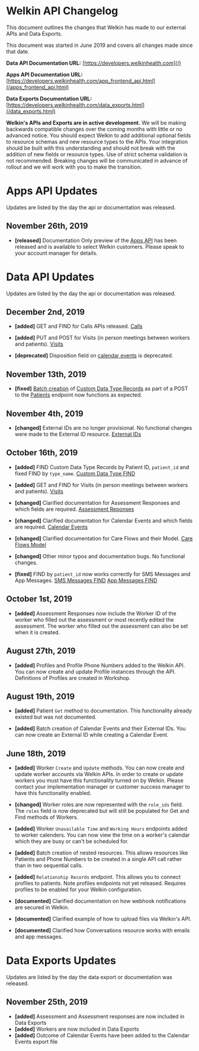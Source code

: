 # Welkin API Changelog

This document outlines the changes that Welkin has made to our external APIs and Data Exports.

This document was started in June 2019 and covers all changes made since that date.

**Data API Documentation URL:** [https://developers.welkinhealth.com](/)

**Apps API Documentation URL:** [https://developers.welkinhealth.com/app_frontend_api.html](/apps_frontend_api.html)

**Data Exports Documentation URL:** [https://developers.welkinhealth.com/data_exports.html](/data_exports.html)

**Welkin's APIs and Exports are in active development.** We will be making backwards compatible changes over the coming months with little or no advanced notice. You should expect Welkin to add additional optional fields to resource schemas and new resource types to the APIs. Your integration should be built with this understanding and should not break with the addition of new fields or resource types. Use of strict schema validation is not recommended. Breaking changes will be communicated in advance of rollout and we will work with you to make the transition.

# Apps API Updates
Updates are listed by the day the api or documentation was released.

## November 26th, 2019
* **[released]** Documentation Only preview of the [Apps API](/apps_frontend_api.html) has been released and is available to select Welkin customers. Please speak to your account manager for details.

# Data API Updates
Updates are listed by the day the api or documentation was released.

## December 2nd, 2019
* **[added]** GET and FIND for Calls APIs released. [Calls](/#calls)

* **[added]** PUT and POST for Visits (in person meetings between workers and patients). [Visits](/#visits)
* **[deprecated]** Disposition field on [calendar events](#calendar_events) is deprecated.

## November 13th, 2019
* **[fixed]** [Batch creation](/#batch-creation-of-resources) of [Custom Data Type Records](/#custom-data-type-records) as part of a POST to the [Patients](/#patients) endpoint now functions as expected.

## November 4th, 2019
* **[changed]** External IDs are no longer provisional. No functional changes were made to the External ID resource. [External IDs](/#external-ids)

## October 16th, 2019
* **[added]** FIND Custom Data Type Records by Patient ID, `patient_id` and fixed FIND by `type_name`. [Custom Data Type FIND](/#custom-data-type-records-find)

* **[added]** GET and FIND for Visits (in person meetings between workers and patients). [Visits](/#visits)
* **[changed]** Clarified documentation for Assessment Responses and which fields are required. [Assessment Reponses](/#assessment-responses)
* **[changed]** Clarified documentation for Calendar Events and which fields are required. [Calendar Events](/#calendar-events)
* **[changed]** Clarified documentation for Care Flows and their Model. [Care Flows Model](/#care-flows-model-care_flow)
* **[changed]** Other minor typos and documentation bugs. No functional changes.
* **[fixed]** FIND by `patient_id` now works correctly for SMS Messages and App Messages. [SMS Messages FIND](/#sms-messages-find) [App Messages FIND](/#app-messages-find)

## October 1st, 2019
* **[added]** Assessment Responses now include the Worker ID of the worker who filled out the assessment or most recently edited the assessment. The worker who filled out the assessment can also be set when it is created.

## August 27th, 2019
* **[added]** Profiles and Profile Phone Numbers added to the Welkin API. You can now create and update Profile instances through the API. Definitions of Profiles are created in Workshop.

## August 19th, 2019
* **[added]** Patient `Get` method to documentation. This functionality already existed but was not documented.

* **[added]** Batch creation of Calendar Events and their External IDs. You can now create an External ID while creating a Calendar Event.

## June 18th, 2019
* **[added]** Worker `Create` and `Update` methods. You can now create and update worker accounts via Welkin APIs. In order to create or update workers you must have this functionality turned on by Welkin. Please contact your implementation manager or customer success manager to have this functionality enabled.

* **[changed]** Worker roles are now represented with the `role_ids` field. The `roles` field is now deprecated but will still be populated for Get and Find methods of Workers.
* **[added]** Worker `Unavailable Time` and `Working Hours` endpoints added to worker calenders. You can now view the time on a worker's calendar which they are busy or can't be scheduled for.
* **[added]** Batch creation of nested resources. This allows resources like Patients and Phone Numbers to be created in a single API call rather than in two sequential calls.
* **[added]** `Relationship Records` endpoint. This allows you to connect profiles to patients. Note profiles endpoints not yet released. Requires profiles to be enabled for your Welkin configuration.
* **[documented]** Clarified documentation on how webhook notifications are secured in Welkin.
* **[documented]** Clarified example of how to upload files via Welkin's API.
* **[documented]** Clarified how Conversations resource works with emails and app messages.


# Data Exports Updates
Updates are listed by the day the data export or documentation was released.

## November 25th, 2019
* **[added]** Assessment and Assessment responses are now included in Data Exports
* **[added]** Workers are now included in Data Exports
* **[added]** Outcome of Calendar Events have been added to the Calendar Events export file
